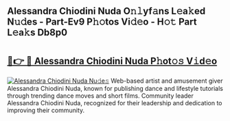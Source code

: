 ## Alessandra Chiodini Nuda O𝚗𝚕yf𝚊ns L𝚎a𝚔ed N𝚞𝚍es - Part-Ev9 P𝚑𝚘tos Vi𝚍𝚎o - H𝚘𝚝 Part L𝚎a𝚔s Db8p0

# <h2><a href="http://kf3djq4.oniu.top/?m=Alessandra+Chiodini+Nuda">🔗👉 🔴 Alessandra Chiodini Nuda P𝚑ot𝚘𝚜 V𝚒d𝚎o</a></h2>

[![Alessandra Chiodini Nuda Nu𝚍e𝚜](https://i.imgur.com/0qMVB7G.gif)](http://kf3djq4.oniu.top/?m=Alessandra+Chiodini+Nuda)
Web-based artist and amusement giver Alessandra Chiodini Nuda, known for publishing dance and lifestyle tutorials through trending dance moves and short films. Community leader Alessandra Chiodini Nuda, recognized for their leadership and dedication to improving their community.  
